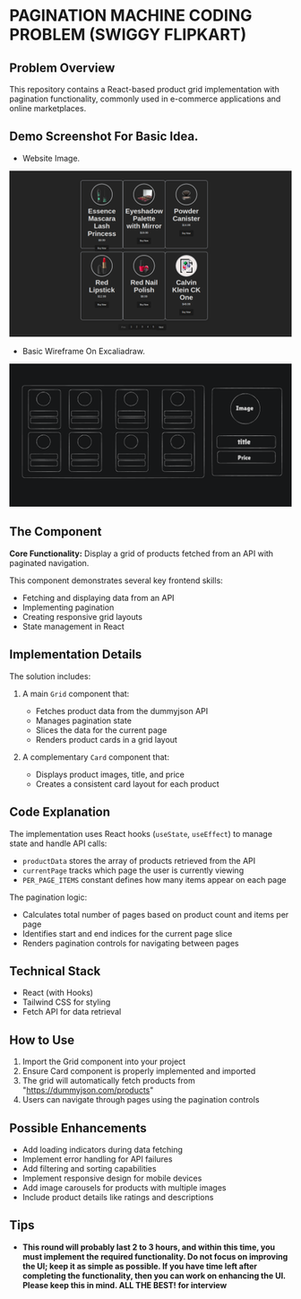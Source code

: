 # PAGINATION MACHINE CODING PROBLEM (SWIGGY FLIPKART)

## Problem Overview

This repository contains a React-based product grid implementation with pagination functionality, commonly used in e-commerce applications and online marketplaces.


## Demo Screenshot For Basic Idea.

- Website Image.

<p align="center">
  <img src="./Website.png" alt="Rajwadi Poshak Banner" />
</p>

- Basic Wireframe On Excaliadraw.

<p align="center">
  <img src="./Draw.png" alt="Rajwadi Poshak Banner" />
</p>

## The Component

**Core Functionality:** Display a grid of products fetched from an API with paginated navigation.

This component demonstrates several key frontend skills:
- Fetching and displaying data from an API
- Implementing pagination
- Creating responsive grid layouts
- State management in React

## Implementation Details

The solution includes:

1. A main `Grid` component that:
   - Fetches product data from the dummyjson API
   - Manages pagination state
   - Slices the data for the current page
   - Renders product cards in a grid layout

2. A complementary `Card` component that:
   - Displays product images, title, and price
   - Creates a consistent card layout for each product

## Code Explanation

The implementation uses React hooks (`useState`, `useEffect`) to manage state and handle API calls:

- `productData` stores the array of products retrieved from the API
- `currentPage` tracks which page the user is currently viewing
- `PER_PAGE_ITEMS` constant defines how many items appear on each page

The pagination logic:
- Calculates total number of pages based on product count and items per page
- Identifies start and end indices for the current page slice
- Renders pagination controls for navigating between pages

## Technical Stack

- React (with Hooks)
- Tailwind CSS for styling
- Fetch API for data retrieval

## How to Use

1. Import the Grid component into your project
2. Ensure Card component is properly implemented and imported
3. The grid will automatically fetch products from "https://dummyjson.com/products"
4. Users can navigate through pages using the pagination controls

## Possible Enhancements

- Add loading indicators during data fetching
- Implement error handling for API failures
- Add filtering and sorting capabilities
- Implement responsive design for mobile devices
- Add image carousels for products with multiple images
- Include product details like ratings and descriptions

## Tips

- **This round will probably last 2 to 3 hours, and within this time, you must implement the required functionality. Do not focus on improving the UI; keep it as simple as possible. If you have time left after completing the functionality, then you can work on enhancing the UI. Please keep this in mind. ALL THE BEST! for interview**

